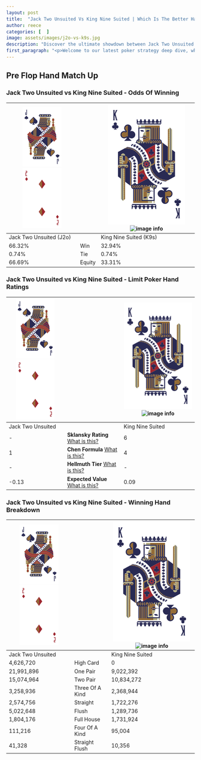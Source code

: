 ```yaml
---
layout: post
title:  "Jack Two Unsuited Vs King Nine Suited | Which Is The Better Hand In Poker? A Complete Guide"
author: reece
categories: [  ]
image: assets/images/j2o-vs-k9s.jpg
description: "Discover the ultimate showdown between Jack Two Unsuited and King Nine Suited in poker! Uncover the odds, strategies, and scenarios where one hand triumphs over the other. Get ready to up your poker game with this thrilling analysis."
first_paragraph: "<p>Welcome to our latest poker strategy deep dive, where we're pitting two distinct hands against each other in a high-stakes showdown: Jack Two Unsuited vs King Nine Suited.</p><p>In the dynamic world of poker, every decision counts, and knowing which hand holds the upper hand is key to your success at the table.</p><p>In this article, we'll dissect these two hands, explore the scenarios where one dominates the other, and equip you with the knowledge to make strategic choices that can tip the odds in your favor.</p><p>Get ready to unravel the intriguing dynamics of these poker hands and elevate your game to new heights.</p>"
---
```




[comment]: # (sp0)

## Pre Flop Hand Match Up

<div class="table hand-ratings" markdown="1"> 



### Jack Two Unsuited vs King Nine Suited - Odds Of Winning


    
| ![image info](assets/images/hand1/J.png) ![image info](assets/images/hand1/2o.png) |  | ![image info](assets/images/hand2/K.png) ![image info](assets/images/hand2/9s.png) |
| -------- | -------- | -------- |
| Jack Two Unsuited (J2o) |  | King Nine Suited (K9s) |
| 66.32% | Win | 32.94% |
| 0.74% | Tie | 0.74% |
| 66.69% | Equity | 33.31% |




[comment]: # (sp1)



### Jack Two Unsuited vs King Nine Suited - Limit Poker Hand Ratings


    
| ![image info](assets/images/hand1/J.png) ![image info](assets/images/hand1/2o.png) |  | ![image info](assets/images/hand2/K.png) ![image info](assets/images/hand2/9s.png) |
| -------- | -------- | -------- |
| Jack Two Unsuited |  | King Nine Suited |
| - | **Sklansky Rating** [What is this?](/sklansky-rating-explained) | 6 |
| 1 | **Chen Formula** [What is this?](/chen-formula-explained) | 4 |
| - | **Hellmuth Tier** [What is this?](/Hellmuth-tier-explained) | - |
| -0.13 | **Expected Value** [What is this?](/expected-value-explained) | 0.09 |




[comment]: # (sp2)



### Jack Two Unsuited vs King Nine Suited - Winning Hand Breakdown


    
| ![image info](assets/images/hand1/J.png) ![image info](assets/images/hand1/2o.png) |  | ![image info](assets/images/hand2/K.png) ![image info](assets/images/hand2/9s.png) |
| -------- | -------- | -------- |
| Jack Two Unsuited |  | King Nine Suited |
| 4,626,720 | High Card | 0 |
| 21,991,896 | One Pair | 9,022,392 |
| 15,074,964 | Two Pair | 10,834,272 |
| 3,258,936 | Three Of A Kind | 2,368,944 |
| 2,574,756 | Straight | 1,722,276 |
| 5,022,648 | Flush | 1,289,736 |
| 1,804,176 | Full House | 1,731,924 |
| 111,216 | Four Of A Kind | 95,004 |
| 41,328 | Straight Flush | 10,356 |




[comment]: # (sp3)



</div>

[comment]: # (sp4)



[comment]: # (sp5)

